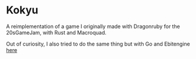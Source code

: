 # Kokyu

A reimplementation of a game I originally made with Dragonruby for the 20sGameJam, with Rust and Macroquad.

Out of curiosity, I also tried to do the same thing but with Go and Ebitengine [here](https://github.com/LittleB0xes/kokyu_go)
